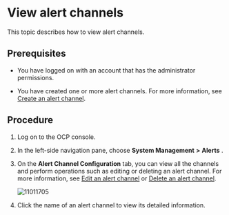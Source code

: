 View alert channels 
========================================

This topic describes how to view alert channels. 

Prerequisites 
----------------------------------

* You have logged on with an account that has the administrator permissions.

  

* You have created one or more alert channels. For more information, see [Create an alert channel](8.create-alarm-channel-1.md).

  




Procedure 
------------------------------

1. Log on to the OCP console.

   

2. In the left-side navigation pane, choose **System Management** **\>** **Alerts** .

   

3. On the **Alert Channel Configuration** tab, you can view all the channels and perform operations such as editing or deleting an alert channel. For more information, see [Edit an alert channel](10.edit-an-alert-channel-1.md) or [Delete an alert channel](11.delete-alarm-channel-1.md).

   ![11011705](https://help-static-aliyun-doc.aliyuncs.com/assets/img/en-US/5314306461/p346380.png)
   

4. Click the name of an alert channel to view its detailed information. 

   



